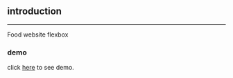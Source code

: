 
## introduction
---
Food website flexbox

### demo
click [here](https://almousaz.github.io/food-website-flexBox/) to see demo.